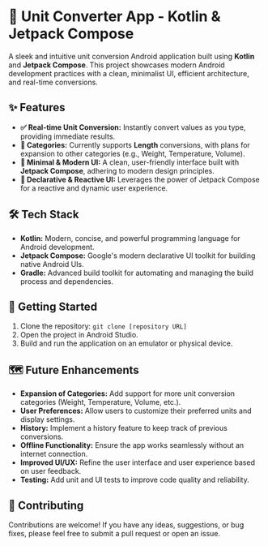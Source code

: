 # 🔄 Unit Converter App - Kotlin & Jetpack Compose

A sleek and intuitive unit conversion Android application built using **Kotlin** and **Jetpack Compose**. This project showcases modern Android development practices with a clean, minimalist UI, efficient architecture, and real-time conversions.

## ✨ Features

* **✅ Real-time Unit Conversion:** Instantly convert values as you type, providing immediate results.
* **📏 Categories:** Currently supports **Length** conversions, with plans for expansion to other categories (e.g., Weight, Temperature, Volume).
* **🎨 Minimal & Modern UI:** A clean, user-friendly interface built with **Jetpack Compose**, adhering to modern design principles.
* **🚀 Declarative & Reactive UI:** Leverages the power of Jetpack Compose for a reactive and dynamic user experience.

## 🛠️ Tech Stack

* **Kotlin:** Modern, concise, and powerful programming language for Android development.
* **Jetpack Compose:** Google's modern declarative UI toolkit for building native Android UIs.
* **Gradle:** Advanced build toolkit for automating and managing the build process and dependencies.

## 🚀 Getting Started

1.  Clone the repository: `git clone [repository URL]`
2.  Open the project in Android Studio.
3.  Build and run the application on an emulator or physical device.

## 🗺️ Future Enhancements

* **Expansion of Categories:** Add support for more unit conversion categories (Weight, Temperature, Volume, etc.).
* **User Preferences:** Allow users to customize their preferred units and display settings.
* **History:** Implement a history feature to keep track of previous conversions.
* **Offline Functionality:** Ensure the app works seamlessly without an internet connection.
* **Improved UI/UX:** Refine the user interface and user experience based on user feedback.
* **Testing:** Add unit and UI tests to improve code quality and reliability.

## 🤝 Contributing

Contributions are welcome! If you have any ideas, suggestions, or bug fixes, please feel free to submit a pull request or open an issue.


